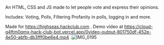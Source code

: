 An HTML, CSS and JS made to let people vote and express their opinions. 

Includes: Voting, Polls, Filtering Profanity in polls, logging in and more.

Made for https://highseas.hackclub.com .
Demo video at https://cloud-g4ftm0qmx-hack-club-bot.vercel.app/0video-output-801750df-452e-4e50-abfb-db3fff0be6e4.mp4 .![IMG_0195](https://github.com/user-attachments/assets/5116eab5-45b2-4b47-8b5d-b3ae4df69ed5)
